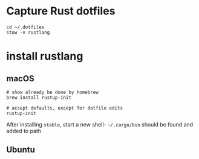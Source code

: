 Capture Rust dotfiles
=====================


```
cd ~/.dotfiles
stow -v rustlang
```

install rustlang
=====================

macOS
-----

```
# show already be done by homebrew
brew install rustup-init

# accept defaults, except for dotfile edits
rustup-init
```

After installing `stable`, start a new shell- `~/.cargo/bin` should be found and added to path


Ubuntu
------
